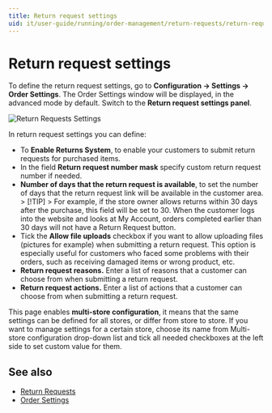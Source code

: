 ```yaml
---
title: Return request settings
uid: it/user-guide/running/order-management/return-requests/return-requests-settings
---
```


# Return request settings

To define the return request settings, go to **Configuration → Settings → Order Settings**. The Order Settings window will be displayed, in the advanced mode by default. Switch to the **Return request settings panel**.

![Return Requests Settings](_static/return-requests-settings/return-requests-settings.png)

In return request settings you can define:

* To **Enable Returns System**, to enable your customers to submit return requests for purchased items.
* In the field **Return request number mask** specify custom return request number if needed.
* **Number of days that the return request is available**, to set the number of days that the return request link will be available in the customer area. > [!TIP] > For example, if the store owner allows returns within 30 days after the purchase, this field will be set to 30. When the customer logs into the website and looks at My Account, orders completed earlier than 30 days will not have a Return Request button.
* Tick the **Allow file uploads** checkbox if you want to allow uploading files (pictures for example) when submitting a return request. This option is especially useful for customers who faced some problems with their orders, such as receiving damaged items or wrong product, etc.
* **Return request reasons.** Enter a list of reasons that a customer can choose from when submitting a return request.
* **Return request actions.** Enter a list of actions that a customer can choose from when submitting a return request.

This page enables **multi-store configuration**, it means that the same settings can be defined for all stores, or differ from store to store. If you want to manage settings for a certain store, choose its name from Multi-store configuration drop-down list and tick all needed checkboxes at the left side to set custom value for them.

## See also

* [Return Requests](xref:it/user-guide/running/order-management/return-requests/index)
* [Order Settings](xref:it/user-guide/running/order-management/orders/order-settings)